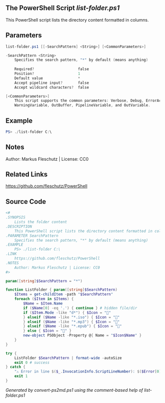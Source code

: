 ## The PowerShell Script *list-folder.ps1*

This PowerShell script lists the directory content formatted in columns.

## Parameters
```powershell
list-folder.ps1 [[-SearchPattern] <String>] [<CommonParameters>]

-SearchPattern <String>
    Specifies the search pattern, "*" by default (means anything)
    
    Required?                    false
    Position?                    1
    Default value                *
    Accept pipeline input?       false
    Accept wildcard characters?  false

[<CommonParameters>]
    This script supports the common parameters: Verbose, Debug, ErrorAction, ErrorVariable, WarningAction, 
    WarningVariable, OutBuffer, PipelineVariable, and OutVariable.
```

## Example
```powershell
PS> ./list-folder C:\

```

## Notes
Author: Markus Fleschutz | License: CC0

## Related Links
https://github.com/fleschutz/PowerShell

## Source Code
```powershell
<#
.SYNOPSIS
	Lists the folder content 
.DESCRIPTION
	This PowerShell script lists the directory content formatted in columns.
.PARAMETER SearchPattern
	Specifies the search pattern, "*" by default (means anything) 
.EXAMPLE
	PS> ./list-folder C:\
.LINK
	https://github.com/fleschutz/PowerShell
.NOTES
	Author: Markus Fleschutz | License: CC0
#>

param([string]$SearchPattern = "*")

function ListFolder { param([string]$SearchPattern)
	$Items = get-childItem -path "$SearchPattern"
	foreach ($Item in $Items) {
		$Name = $Item.Name
		if ($Name[0] -eq '.') { continue } # hidden file/dir
		if ($Item.Mode -like "d*") { $Icon = "📂" 
		} elseif ($Name -like "*.iso") { $Icon = "📀"
		} elseif ($Name -like "*.mp3") { $Icon = "🎵"
		} elseif ($Name -like "*.epub") { $Icon = "📓"
		} else { $Icon = "📄" }
		new-object PSObject -Property @{ Name = "$Icon$Name" }
	}
}

try {
	ListFolder $SearchPattern | format-wide -autoSize
	exit 0 # success
} catch {
	"⚠️ Error in line $($_.InvocationInfo.ScriptLineNumber): $($Error[0])"
	exit 1
}
```

*Generated by convert-ps2md.ps1 using the comment-based help of list-folder.ps1*
